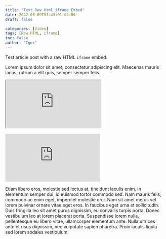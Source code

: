 ```yaml
---
title: "Test Raw Html iframe Embed"
date: 2022-05-09T07:43:01-04:00
draft: false

categories: [Video]
tags: [Raw HTML, iframe]
toc: false
author: "Igor"
---
```


Test article post with a raw HTML `iframe` embed.

<!--more-->

Lorem ipsum dolor sit amet, consectetur adipiscing elit. Maecenas mauris lacus, rutrum a elit quis, semper semper felis. 

<iframe src="https://player.bilibili.com/player.html?bvid=BV1jz4y1f7yo&page=1&as_wide=1&high_quality=1&danmaku=0"
scrolling="no" framespacing="0" webkitallowfullscreen mozallowfullscreen allowfullscreen>
</iframe>
<br><br/>
<iframe src="https://www.youtube.com/embed/qtIqKaDlqXo" title="YouTube video player" frameborder="0" allow="accelerometer; autoplay; clipboard-write; encrypted-media; gyroscope; picture-in-picture" allowfullscreen></iframe>

Etiam libero eros, molestie sed lectus at, tincidunt iaculis enim. In elementum semper dui, id euismod tortor commodo sed. Nam mauris felis, commodo ac enim eget, imperdiet molestie orci. Nam sit amet metus vel lorem pulvinar ornare vitae eget eros. In faucibus eget urna et sollicitudin. Duis fringilla leo sit amet purus dignissim, eu convallis turpis porta. Donec vestibulum leo at lorem placerat porta. Suspendisse lorem nulla, pellentesque eu libero vitae, ullamcorper elementum ante. Nulla ultrices ante et risus dignissim, nec vulputate sapien pharetra. Proin iaculis ligula sed lorem sodales vestibulum.

